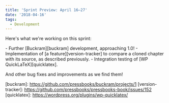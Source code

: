 ```yaml
---
title: 'Sprint Preview: April 16–27'
date: '2018-04-16'
tags:
  - Development
---
```


Here's what we're working on this sprint:

\- Further [Buckram][buckram] development, approaching 1.0! - Implementation of [a
feature][version-tracker] to compare a cloned chapter with its source, as described
previously. - Integration testing of [WP QuickLaTeX][quicklatex].

And other bug fixes and improvements as we find them!

[buckram]: https://github.com/pressbooks/buckram/projects/1 [version-tracker]:
https://github.com/pressbooks/pressbooks-book/issues/152 [quicklatex]:
https://wordpress.org/plugins/wp-quicklatex/
